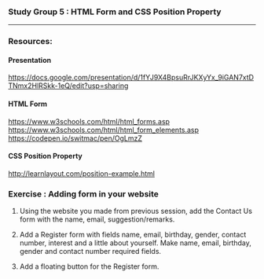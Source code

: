 
### Study Group 5 : HTML Form and CSS Position Property
_____
### Resources:

#### Presentation
https://docs.google.com/presentation/d/1fYJ9X4BpsuRrJKXyYx_9iGAN7xtDTNmx2HlRSkk-1eQ/edit?usp=sharing

#### HTML Form
https://www.w3schools.com/html/html_forms.asp   
https://www.w3schools.com/html/html_form_elements.asp    
https://codepen.io/switmac/pen/OgLmzZ

#### CSS Position Property
http://learnlayout.com/position-example.html


### Exercise : Adding form in your website
1. Using the website you made from previous session, add the Contact Us form
 with the name, email, suggestion/remarks.

2. Add a Register form with fields name, email, birthday, gender, contact number, interest and a little about yourself.
Make name, email, birthday, gender and contact number required fields.

3. Add a floating button for the Register form.
